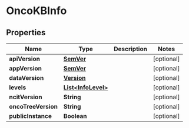 

# OncoKBInfo


## Properties

Name | Type | Description | Notes
------------ | ------------- | ------------- | -------------
**apiVersion** | [**SemVer**](SemVer.md) |  |  [optional]
**appVersion** | [**SemVer**](SemVer.md) |  |  [optional]
**dataVersion** | [**Version**](Version.md) |  |  [optional]
**levels** | [**List&lt;InfoLevel&gt;**](InfoLevel.md) |  |  [optional]
**ncitVersion** | **String** |  |  [optional]
**oncoTreeVersion** | **String** |  |  [optional]
**publicInstance** | **Boolean** |  |  [optional]



